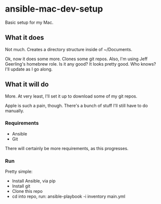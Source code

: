 # ansible-mac-dev-setup
Basic setup for my Mac.

## What it does
Not much. Creates a directory structure inside of ~/Documents.

Ok, now it does some more. Clones some git repos. Also, I'm using Jeff Geerling's homebrew role. Is it any good? It looks pretty good. Who knows? I'll update as I go along.

## What it will do
More. At very least, I'll set it up to download some of my git repos.

Apple is such a pain, though. There's a bunch of stuff I'll still have to do
manually.

### Requirements
- Ansible
- Git

There will certainly be more requirements, as this progresses.

### Run
Pretty simple:

- Install Ansible, via pip
- Install git
- Clone this repo
- cd into repo, run:
    ansible-playbook -i inventory main.yml

